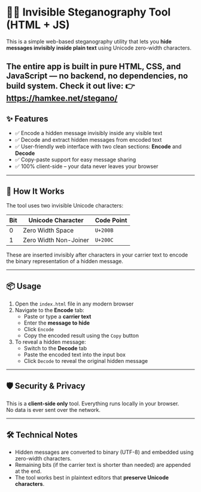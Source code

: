 # 🕵️‍♀️ Invisible Steganography Tool (HTML + JS)

This is a simple web-based steganography utility that lets you **hide messages invisibly inside plain text** using Unicode zero-width characters.

The entire app is built in pure HTML, CSS, and JavaScript — **no backend, no dependencies, no build system**.
Check it out live: 👉 https://hamkee.net/stegano/
---

## ✨ Features

- ✅ Encode a hidden message invisibly inside any visible text
- ✅ Decode and extract hidden messages from encoded text
- ✅ User-friendly web interface with two clean sections: **Encode** and **Decode**
- ✅ Copy-paste support for easy message sharing
- ✅ 100% client-side – your data never leaves your browser

---

## 🚀 How It Works

The tool uses two invisible Unicode characters:

| Bit | Unicode Character        | Code Point |
|-----|--------------------------|------------|
| 0   | Zero Width Space         | `U+200B`   |
| 1   | Zero Width Non-Joiner    | `U+200C`   |

These are inserted invisibly after characters in your carrier text to encode the binary representation of a hidden message.

---

## 📦 Usage

1. Open the `index.html` file in any modern browser
2. Navigate to the **Encode** tab:
   - Paste or type a **carrier text**
   - Enter the **message to hide**
   - Click `Encode`
   - Copy the encoded result using the `Copy` button
3. To reveal a hidden message:
   - Switch to the **Decode** tab
   - Paste the encoded text into the input box
   - Click `Decode` to reveal the original hidden message

---

## 🛡️ Security & Privacy

This is a **client-side only** tool. Everything runs locally in your browser.  
No data is ever sent over the network.

---

## 🛠️ Technical Notes

- Hidden messages are converted to binary (UTF-8) and embedded using zero-width characters.
- Remaining bits (if the carrier text is shorter than needed) are appended at the end.
- The tool works best in plaintext editors that **preserve Unicode characters**.
